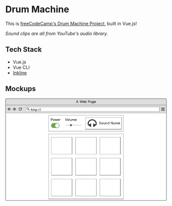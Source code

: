 # Drum Machine

This is [freeCodeCamp's Drum Machine Project](https://www.freecodecamp.org/learn/front-end-libraries/front-end-libraries-projects/build-a-drum-machine), built in Vue.js!

*Sound clips are all from YouTube's audio library.*

## Tech Stack

* Vue.js
* Vue CLI
* [Inkline](https://inkline.io/)

## Mockups

<img src="mockups/drum_machine.png">
